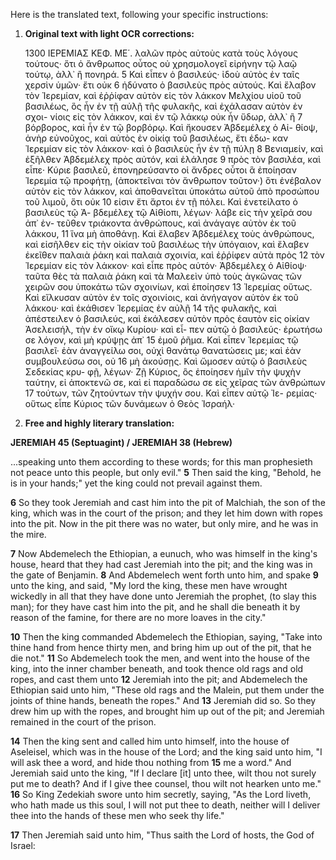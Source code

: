 Here is the translated text, following your specific instructions:

1.  **Original text with light OCR corrections:**

    1300 ΙΕΡΕΜΙΑΣ ΚΕΦ. ΜΕ΄.
    λαλῶν πρὸς αὐτοὺς κατὰ τοὺς λόγους τούτους· ὅτι ὁ ἄνθρωπος
    οὗτος οὐ χρησμολογεῖ εἰρήνην τῷ λαῷ τούτῳ, ἀλλ᾿ ἢ πονηρά.
    5 Καὶ εἶπεν ὁ βασιλεύς· ἰδοὺ αὐτὸς ἐν ταῖς χερσὶν ὑμῶν· ἔτι οὐκ
    6 ἠδύνατο ὁ βασιλεὺς πρὸς αὐτούς. Καὶ ἔλαβον τὸν Ἰερεμίαν,
    καὶ ἐῤῥίφαν αὐτὸν εἰς τὸν λάκκον Μελχίου υἱοῦ τοῦ βασιλέως,
    ὃς ἦν ἐν τῇ αὐλῇ τῆς φυλακῆς, καὶ ἐχάλασαν αὐτὸν ἐν σχοι-
    νίοις εἰς τὸν λάκκον, καὶ ἐν τῷ λάκκῳ οὐκ ἦν ὕδωρ, ἀλλ᾿ ἢ
    7 βόρβορος, καὶ ἦν ἐν τῷ βορβόρῳ. Καὶ ἤκουσεν Ἀβδεμέλεχ ὁ Αἰ-
    θίοψ, ἀνὴρ εὐνοῦχος, καὶ αὐτὸς ἐν οἰκίᾳ τοῦ βασιλέως, ἔτι ἐδω-
    καν Ἰερεμίαν εἰς τὸν λάκκον· καὶ ὁ βασιλεὺς ἦν ἐν τῇ πύλῃ
    8 Βενιαμείν, καὶ ἐξῆλθεν Ἀβδεμέλεχ πρὸς αὐτόν, καὶ ἐλάλησε
    9 πρὸς τὸν βασιλέα, καὶ εἶπε· Κύριε βασιλεῦ, ἐπονηρεύσαντο οἱ
    ἄνδρες οὗτοι ἃ ἐποίησαν Ἰερεμία τῷ προφήτῃ, (ἀποκτεῖναι τὸν
    ἄνθρωπον τοῦτον·) ὅτι ἐνέβαλον αὐτὸν εἰς τὸν λάκκον, καὶ
    ἀποθανεῖται ὑποκάτω αὐτοῦ ἀπὸ προσώπου τοῦ λιμοῦ, ὅτι οὐκ
    10 εἰσιν ἔτι ἄρτοι ἐν τῇ πόλει. Καὶ ἐνετείλατο ὁ βασιλεὺς τῷ Ἀ-
    βδεμέλεχ τῷ Αἰθίοπι, λέγων· λάβε εἰς τὴν χεῖρά σου ἀπ᾿ ἐν-
    τεῦθεν τριάκοντα ἀνθρώπους, καὶ ἀνάγαγε αὐτὸν ἐκ τοῦ λάκκου,
    11 ἵνα μὴ ἀποθάνῃ. Καὶ ἔλαβεν Ἀβδεμέλεχ τοὺς ἀνθρώπους, καὶ
    εἰσῆλθεν εἰς τὴν οἰκίαν τοῦ βασιλέως τὴν ὑπόγαιον, καὶ ἔλαβεν
    ἐκεῖθεν παλαιὰ ῥάκη καὶ παλαιὰ σχοινία, καὶ ἐῤῥίφεν αὐτὰ πρὸς
    12 τὸν Ἰερεμίαν εἰς τὸν λάκκον· καὶ εἶπε πρὸς αὐτόν· Ἀβδεμέλεχ ὁ
    Αἰθίοψ· ταῦτα θὲς τὰ παλαιὰ ῥάκη καὶ τὰ Μαλεεὶν ὑπὸ τοὺς
    ἀγκῶνας τῶν χειρῶν σου ὑποκάτω τῶν σχοινίων, καὶ ἐποίησεν
    13 Ἰερεμίας οὕτως. Καὶ εἵλκυσαν αὐτὸν ἐν τοῖς σχοινίοις, καὶ
    ἀνήγαγον αὐτὸν ἐκ τοῦ λάκκου· καὶ ἐκάθισεν Ἰερεμίας ἐν αὐλῇ
    14 τῆς φυλακῆς, καὶ ἀπέστειλεν ὁ βασιλεύς, καὶ ἐκάλεσεν αὐτὸν
    πρὸς ἑαυτὸν εἰς οἰκίαν Ἀσελεισήλ, τὴν ἐν οἴκῳ Κυρίου· καὶ εἶ-
    πεν αὐτῷ ὁ βασιλεύς· ἐρωτήσω σε λόγον, καὶ μὴ κρύψῃς ἀπ᾿
    15 ἐμοῦ ῥῆμα. Καὶ εἶπεν Ἰερεμίας τῷ βασιλεῖ· ἐὰν ἀναγγείλω
    σοι, οὐχὶ θανάτῳ θανατώσεις με; καὶ ἐὰν συμβουλεύσω σοι, οὐ
    16 μὴ ἀκούσῃς. Καὶ ὤμοσεν αὐτῷ ὁ βασιλεὺς Σεδεκίας κρυ-
    φῇ, λέγων· Ζῇ Κύριος, ὃς ἐποίησεν ἡμῖν τὴν ψυχὴν ταύτην, εἰ
    ἀποκτενῶ σε, καὶ εἰ παραδώσω σε εἰς χεῖρας τῶν ἀνθρώπων
    17 τούτων, τῶν ζητούντων τὴν ψυχήν σου. Καὶ εἶπεν αὐτῷ Ἰε-
    ρεμίας· οὕτως εἶπε Κύριος τῶν δυνάμεων ὁ Θεὸς Ἰσραήλ·

2.  **Free and highly literary translation:**

**JEREMIAH 45 (Septuagint) / JEREMIAH 38 (Hebrew)**

...speaking unto them according to these words; for this man prophesieth not peace unto this people, but only evil." **5** Then said the king, "Behold, he is in your hands;" yet the king could not prevail against them.

**6** So they took Jeremiah and cast him into the pit of Malchiah, the son of the king, which was in the court of the prison; and they let him down with ropes into the pit. Now in the pit there was no water, but only mire, and he was in the mire.

**7** Now Abdemelech the Ethiopian, a eunuch, who was himself in the king's house, heard that they had cast Jeremiah into the pit; and the king was in the gate of Benjamin. **8** And Abdemelech went forth unto him, and spake **9** unto the king, and said, "My lord the king, these men have wrought wickedly in all that they have done unto Jeremiah the prophet, (to slay this man); for they have cast him into the pit, and he shall die beneath it by reason of the famine, for there are no more loaves in the city."

**10** Then the king commanded Abdemelech the Ethiopian, saying, "Take into thine hand from hence thirty men, and bring him up out of the pit, that he die not." **11** So Abdemelech took the men, and went into the house of the king, into the inner chamber beneath, and took thence old rags and old ropes, and cast them unto **12** Jeremiah into the pit; and Abdemelech the Ethiopian said unto him, "These old rags and the Malein, put them under the joints of thine hands, beneath the ropes." And **13** Jeremiah did so. So they drew him up with the ropes, and brought him up out of the pit; and Jeremiah remained in the court of the prison.

**14** Then the king sent and called him unto himself, into the house of Aseleisel, which was in the house of the Lord; and the king said unto him, "I will ask thee a word, and hide thou nothing from **15** me a word." And Jeremiah said unto the king, "If I declare [it] unto thee, wilt thou not surely put me to death? And if I give thee counsel, thou wilt not hearken unto me." **16** So King Zedekiah swore unto him secretly, saying, "As the Lord liveth, who hath made us this soul, I will not put thee to death, neither will I deliver thee into the hands of these men who seek thy life."

**17** Then Jeremiah said unto him, "Thus saith the Lord of hosts, the God of Israel: